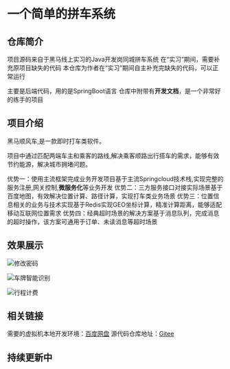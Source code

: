 # 一个简单的拼车系统

## 仓库简介

项目源码来自于黑马线上实习的Java开发岗同城拼车系统
在“实习”期间，需要补充原项目缺失的代码
本仓库为作者在“实习”期间自主补充完缺失的代码，可以正常运行

主要是后端代码，用的是SpringBoot语言
仓库中附带有**开发文档**，是一个非常好的练手的项目

## 项目介绍

黑马顺风车,是一款即时打车类软件。

项目中通过匹配两端车主和乘客的路线,解决乘客顺路出行搭车的需求，能够有效节约能源，解决城市拥堵问题。

优势一：使用主流框架完成业务开发项目基于主流Springcloud技术栈,实现完整的服务注册,网关控制,**微服务化**等业务开发
优势二：三方服务接口对接实际场景基于百度地图，有效解决位置计算、路径计算，实现打车类业务场景
优势三：位置信息相关的业务与技术实现基于Redis实现GEO坐标计算，精准计算距离，能够适配移动互联网位置需求
优势四：经典超时场景的解决方案基于消息队列，完成消息的超时操作，该方案可通用于订单、未读消息等超时场景

## 效果展示

![修改密码](https://img-blog.csdnimg.cn/direct/1c28541f8c6e481b92646df67b6f5d1b.png)

![车牌智能识别](https://img-blog.csdnimg.cn/direct/90645c8f6e554773941edec1242849e6.png)

![行程计费](https://img-blog.csdnimg.cn/direct/56b57d7a65e340ceb3e322e77b84f737.png)

## 相关链接

需要的虚拟机本地开发环境：[百度网盘](https://pan.baidu.com/s/1_XBMvXLcBkARtYcUDLemZw?pwd=u5e8)
源代码仓库地址：[Gitee](https://gitee.com/380014953/hitch)

## 持续更新中
